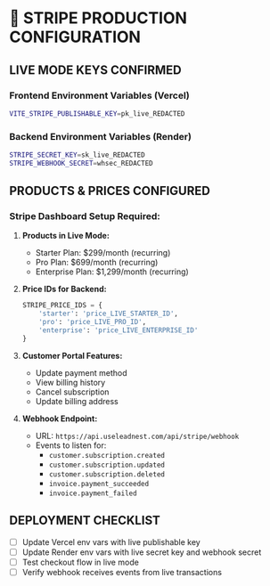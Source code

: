 # 🔴 STRIPE PRODUCTION CONFIGURATION

## LIVE MODE KEYS CONFIRMED

### Frontend Environment Variables (Vercel)
```bash
VITE_STRIPE_PUBLISHABLE_KEY=pk_live_REDACTED
```

### Backend Environment Variables (Render)
```bash
STRIPE_SECRET_KEY=sk_live_REDACTED
STRIPE_WEBHOOK_SECRET=whsec_REDACTED
```

## PRODUCTS & PRICES CONFIGURED

### Stripe Dashboard Setup Required:
1. **Products in Live Mode:**
   - Starter Plan: $299/month (recurring)
   - Pro Plan: $699/month (recurring) 
   - Enterprise Plan: $1,299/month (recurring)

2. **Price IDs for Backend:**
   ```python
   STRIPE_PRICE_IDS = {
       'starter': 'price_LIVE_STARTER_ID',
       'pro': 'price_LIVE_PRO_ID', 
       'enterprise': 'price_LIVE_ENTERPRISE_ID'
   }
   ```

3. **Customer Portal Features:**
   - Update payment method
   - View billing history
   - Cancel subscription
   - Update billing address

4. **Webhook Endpoint:**
   - URL: `https://api.useleadnest.com/api/stripe/webhook`
   - Events to listen for:
     - `customer.subscription.created`
     - `customer.subscription.updated`
     - `customer.subscription.deleted`
     - `invoice.payment_succeeded`
     - `invoice.payment_failed`

## DEPLOYMENT CHECKLIST
- [ ] Update Vercel env vars with live publishable key
- [ ] Update Render env vars with live secret key and webhook secret
- [ ] Test checkout flow in live mode
- [ ] Verify webhook receives events from live transactions
